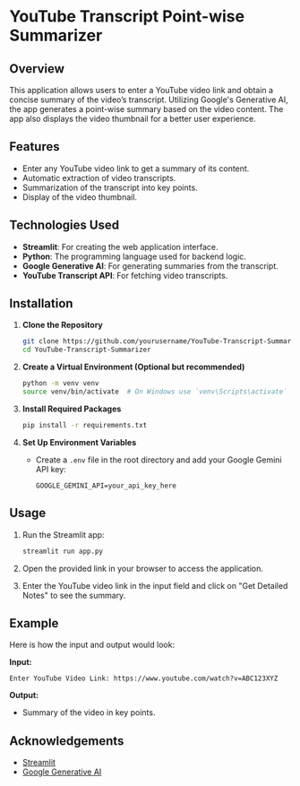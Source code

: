 # YouTube Transcript Point-wise Summarizer

## Overview
This application allows users to enter a YouTube video link and obtain a concise summary of the video’s transcript. Utilizing Google's Generative AI, the app generates a point-wise summary based on the video content. The app also displays the video thumbnail for a better user experience.

## Features
- Enter any YouTube video link to get a summary of its content.
- Automatic extraction of video transcripts.
- Summarization of the transcript into key points.
- Display of the video thumbnail.

## Technologies Used
- **Streamlit**: For creating the web application interface.
- **Python**: The programming language used for backend logic.
- **Google Generative AI**: For generating summaries from the transcript.
- **YouTube Transcript API**: For fetching video transcripts.

## Installation

1. **Clone the Repository**
   ```bash
   git clone https://github.com/yourusername/YouTube-Transcript-Summarizer.git
   cd YouTube-Transcript-Summarizer
   ```

2. **Create a Virtual Environment (Optional but recommended)**
   ```bash
   python -m venv venv
   source venv/bin/activate  # On Windows use `venv\Scripts\activate`
   ```

3. **Install Required Packages**
   ```bash
   pip install -r requirements.txt
   ```

4. **Set Up Environment Variables**
   - Create a `.env` file in the root directory and add your Google Gemini API key:
     ```
     GOOGLE_GEMINI_API=your_api_key_here
     ```

## Usage

1. Run the Streamlit app:
   ```bash
   streamlit run app.py
   ```

2. Open the provided link in your browser to access the application.

3. Enter the YouTube video link in the input field and click on "Get Detailed Notes" to see the summary.

## Example
Here is how the input and output would look:

**Input:**
```
Enter YouTube Video Link: https://www.youtube.com/watch?v=ABC123XYZ
```

**Output:**
- Summary of the video in key points.



## Acknowledgements
- [Streamlit](https://streamlit.io/)
- [Google Generative AI](https://cloud.google.com/generative-ai)

